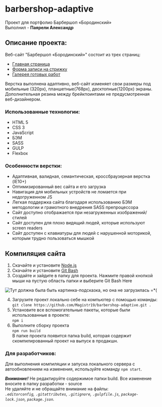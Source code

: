 # barbershop-adaptive #
Проект для портфолио Барбершоп «Бородинский»<br/>
Выполнил - **Паярели Александр**

## Описание проекта:
Веб-сайт "Барбершоп «Бородинский»" состоит из трех страниц:
- [Главная страница](https://magistr19.github.io/barbershop-adaptive/ "Ссылка на главную страницу")
- [Форма записи на стрижку](https://magistr19.github.io/barbershop-adaptive/form.html "Ссылка на форму записи стрижки")
- [Галерея готовых работ](https://magistr19.github.io/barbershop-adaptive/photos.html "Ссылка на галерею готовых работ")

Верстка выполнена адаптивно, веб-сайт изменяет свои размеры под мобильные (320px), планшетные(768px), десктопные(1200px) экраны. Дополнительная резина между брейкпоинтами не предусмотренная веб-дизайнером.

### Использованные технологии:
- HTML 5
- CSS 3
- JavaScript
- БЭМ
- SASS
- GULP
- Flexbox

### Особенности верстки:
- Адаптивная, валидная, семантическая, кроссбраузерная верстка (IE10+)
- Оптимизированный вес сайта и его загрузка
- Навигация для мобильных устройств не ломается при недогруженном JS
- Легкая поддержка сайта благодаря использованию БЭМ методологии и грамотного внедрения SASS препроцессора
- Сайт доступно отображается при незагруженных изображений/стилей
- Сайт доступен для плохо видящий людей, которые используют screen readers
- Сайт доступен с клавиатуры для людей с нарушенной моторикой, которым трудно пользоваться мышкой

## Компиляция сайта

1) Скачайте и установите [Node.js](https://nodejs.org/en/ "Ссылка на оф. сайт Node.js")
2) Скачайте и установите [Git Bash](https://git-scm.com/downloads "Ссылка на скачку Git Bash")
3) Создайте и зайдите в папку для проекта. Нажмите правой кнопкой мыши на пустую область папки и выберите Git Bash Here

![Тут должна была быть картинка-подсказка, но она не загрузилась =*(](https://a.radikal.ru/a27/1810/e3/039fb460e246.png)

4) Загрузите проект локально себе на компьютер с помощью команды:<br/>
`git clone https://github.com/Magistr19/barbershop-adaptive.git .`
5) Установите все вспомогательные пакеты, которые были использованные в проекте:<br/>
`npm i`
6) Выполните сборку проекта <br/>
`npm run build`<br/>
В папке проекта появится папка build, которая содержит скомпилированный проект на выпуск в продакшн. 

### Для разработчиков:

Для выполнения компиляции и запуска локального сервера с автообновлением на изменения, используйте команду `npm start`.<br/>

___Внимание!___ Не редактируйте содержимое папки build. Все изменение вносите в папку разработки - source<br/>
Не удаляйте и не обращайте внимание на файлы:<br/>
_`.editorconfig`, `.gitattributes`, `.gitignore`, `.gulpfile.js`, `package-lock.json`, `package.json`._

